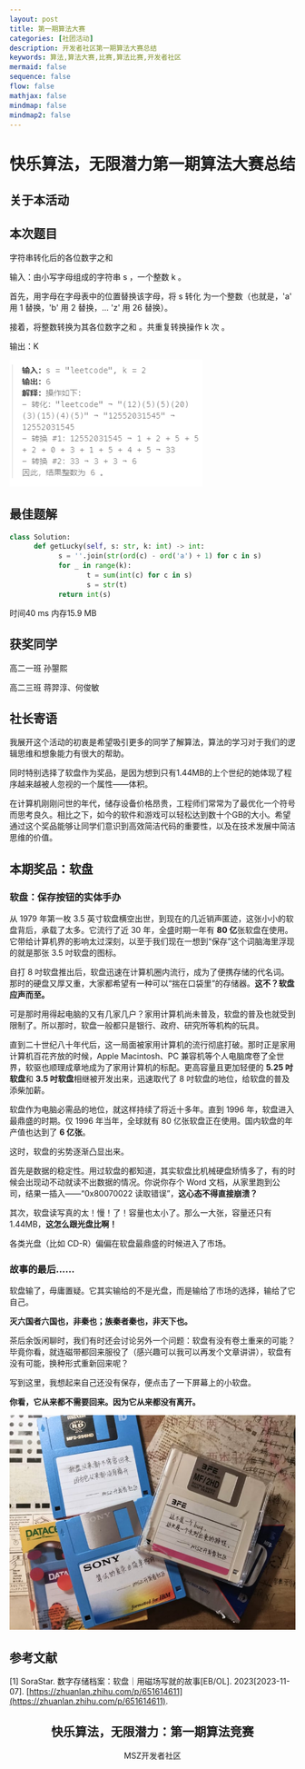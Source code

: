 ```yaml
---
layout: post
title: 第一期算法大赛
categories: [社团活动]
description: 开发者社区第一期算法大赛总结
keywords: 算法,算法大赛,比赛,算法比赛,开发者社区
mermaid: false
sequence: false
flow: false
mathjax: false
mindmap: false
mindmap2: false
---
```


# 快乐算法，无限潜力第一期算法大赛总结

## 关于本活动

## 本次题目

字符串转化后的各位数字之和

输入：由小写字母组成的字符串 s ，一个整数 k 。

首先，用字母在字母表中的位置替换该字母，将 s 转化 为一个整数（也就是，'a' 用 1 替换，'b' 用 2 替换，... 'z' 用 26 替换）。

接着，将整数转换为其各位数字之和 。共重复转换操作 k 次 。

输出：K

![算法示例](/images/post/%E5%BF%AB%E4%B9%90%E7%AE%97%E6%B3%95%EF%BC%8C%E6%97%A0%E9%99%90%E6%BD%9C%E5%8A%9B%E7%AC%AC%E4%B8%80%E6%9C%9F%E7%AE%97%E6%B3%95%E5%A4%A7%E8%B5%9B/%E7%AE%97%E6%B3%95%E9%A2%98%E7%9B%AE.png)

## 最佳题解

```python
class Solution:
      def getLucky(self, s: str, k: int) -> int:
            s = ''.join(str(ord(c) - ord('a') + 1) for c in s)
            for _ in range(k):
                   t = sum(int(c) for c in s)
                   s = str(t) 
            return int(s)
```

时间40 ms 内存15.9 MB

## 获奖同学

高二一班 孙曌熙

高二三班 蒋羿淳、何俊敏

## 社长寄语

我展开这个活动的初衷是希望吸引更多的同学了解算法，算法的学习对于我们的逻辑思维和想象能力有很大的帮助。

同时特别选择了软盘作为奖品，是因为想到只有1.44MB的上个世纪的她体现了程序越来越被人忽视的一个属性——体积。

在计算机刚刚问世的年代，储存设备价格昂贵，工程师们常常为了最优化一个符号而思考良久。相比之下，如今的软件和游戏可以轻松达到数十个GB的大小。希望通过这个奖品能够让同学们意识到高效简洁代码的重要性，以及在技术发展中简洁思维的价值。


## 本期奖品：软盘

### 软盘：保存按钮的实体手办


从 1979 年第一枚 3.5 英寸软盘横空出世，到现在的几近销声匿迹，这张小小的软盘背后，承载了太多。它流行了近 30 年，全盛时期一年有 **80 亿**张软盘在使用。它带给计算机界的影响太过深刻，以至于我们现在一想到“保存”这个词脑海里浮现的就是那张 3.5 吋软盘的图标。

自打 8 吋软盘推出后，软盘迅速在计算机圈内流行，成为了便携存储的代名词。那时的硬盘又厚又重，大家都希望有一种可以“揣在口袋里”的存储器。**这不？软盘应声而至。**

可是那时用得起电脑的又有几家几户？家用计算机尚未普及，软盘的普及也就受到限制了。所以那时，软盘一般都只是银行、政府、研究所等机构的玩具。

直到二十世纪八十年代后，这一局面被家用计算机的流行彻底打破。那时正是家用计算机百花齐放的时候，Apple Macintosh、PC 兼容机等个人电脑席卷了全世界，软驱也顺理成章地成为了家用计算机的标配。更高容量且更加轻便的 **5.25 吋软盘**和 **3.5 吋软盘**相继被开发出来，迅速取代了 8 吋软盘的地位，给软盘的普及添柴加薪。

软盘作为电脑必需品的地位，就这样持续了将近十多年。直到 1996 年，软盘进入最鼎盛的时期。仅 1996 年当年，全球就有 80 亿张软盘正在使用。国内软盘的年产值也达到了 **6 亿张**。

这时，软盘的劣势逐渐凸显出来。

首先是数据的稳定性。用过软盘的都知道，其实软盘比机械硬盘矫情多了，有的时候会出现动不动就读不出数据的情况。你说你存个 Word 文档，从家里跑到公司，结果一插入——“0x80070022 读取错误”，**这心态不得直接崩溃？**

其次，软盘读写真的太！慢！了！容量也太小了。那么一大张，容量还只有 1.44MB，**这怎么跟光盘比啊！**

各类光盘（比如 CD-R）偏偏在软盘最鼎盛的时候进入了市场。

### 故事的最后……

软盘输了，毋庸置疑。它其实输给的不是光盘，而是输给了市场的选择，输给了它自己。

**灭六国者六国也，非秦也；族秦者秦也，非天下也。**

茶后余饭闲聊时，我们有时还会讨论另外一个问题：软盘有没有卷土重来的可能？毕竟你看，就连磁带都回来服役了（感兴趣可以我可以再发个文章讲讲），软盘有没有可能，换种形式重新回来呢？

写到这里，我想起来自己还没有保存，便点击了一下屏幕上的小软盘。

**你看，它从来都不需要回来。因为它从来都没有离开。**

![软盘照片](/images/post/%E5%BF%AB%E4%B9%90%E7%AE%97%E6%B3%95%EF%BC%8C%E6%97%A0%E9%99%90%E6%BD%9C%E5%8A%9B%E7%AC%AC%E4%B8%80%E6%9C%9F%E7%AE%97%E6%B3%95%E5%A4%A7%E8%B5%9B/%E8%BD%AF%E7%9B%98%E7%85%A7%E7%89%87.jpg)


## 参考文献

[1] SoraStar. 数字存储档案：软盘｜用磁场写就的故事\[EB/OL\]. 2023\[2023-11-07\]. [https://zhuanlan.zhihu.com/p/651614611](https://zhuanlan.zhihu.com/p/651614611).

<center><h2>快乐算法，无限潜力：第一期算法竞赛</h2></center>
<center>MSZ开发者社区</center>